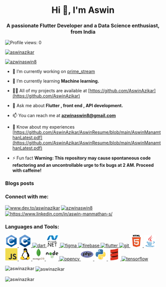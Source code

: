 <h1 align="center">Hi 👋, I'm Aswin</h1>
<h3 align="center">A passionate Flutter Developer and a Data Science enthusiast, from India</h3>

<p align="left"> 
  <img id="profile-counter" src="https://komarev.com/ghpvc/?username=aswinazikar&label=Profile%20views&color=0e75b6&style=flat" alt="Profile views: 0" />
</p>

<script>
  // Adjust the displayed profile view count by multiplying by 5
  const img = document.getElementById("profile-counter");

  window.onload = () => {
    const altText = img.alt;
    const match = altText.match(/(\d+)/); // Extract number from the alt text

    if (match) {
      const originalCount = parseInt(match[0], 10); // Original count
      const multipliedCount = originalCount * 5; // Multiply by 5
      img.alt = `Profile views: ${multipliedCount}`; // Update alt text
    }
  };
</script>

<p align="left"> <a href="https://github.com/ryo-ma/github-profile-trophy"><img src="https://github-profile-trophy.vercel.app/?username=aswinazikar" alt="aswinazikar" /></a> </p>

<p align="left"> <a href="https://twitter.com/azwinaswin8" target="blank"><img src="https://img.shields.io/twitter/follow/azwinaswin8?logo=twitter&style=for-the-badge" alt="azwinaswin8" /></a> </p>

- 🔭 I’m currently working on [prime_stream](https://github.com/AswinAzikar/prime_stream)

- 🌱 I’m currently learning **Machine learning.**

- 👨‍💻 All of my projects are available at [https://github.com/AswinAzikar](https://github.com/AswinAzikar)

- 💬 Ask me about **Flutter , front end , API development.**

- 📫 You can reach me at **azwinaswin8@gmail.com**

- 📄 Know about my experiences [https://github.com/AswinAzikar/AswinResume/blob/main/AswinManamthanLatest.pdf](https://github.com/AswinAzikar/AswinResume/blob/main/AswinManamthanLatest.pdf)

- ⚡ Fun fact **Warning: This repository may cause spontaneous code refactoring and an uncontrollable urge to fix bugs at 2 AM. Proceed with caffeine!**

### Blogs posts
<!-- BLOG-POST-LIST:START -->
<!-- BLOG-POST-LIST:END -->

<h3 align="left">Connect with me:</h3>
<p align="left">
<a href="https://dev.to/www.dev.to/aswinazikar" target="blank"><img align="center" src="https://raw.githubusercontent.com/rahuldkjain/github-profile-readme-generator/master/src/images/icons/Social/devto.svg" alt="www.dev.to/aswinazikar" height="30" width="40" /></a>
<a href="https://twitter.com/azwinaswin8" target="blank"><img align="center" src="https://raw.githubusercontent.com/rahuldkjain/github-profile-readme-generator/master/src/images/icons/Social/twitter.svg" alt="azwinaswin8" height="30" width="40" /></a>
<a href="https://www.linkedin.com/in/aswin-manmathan-s/" target="blank"><img align="center" src="https://raw.githubusercontent.com/rahuldkjain/github-profile-readme-generator/master/src/images/icons/Social/linked-in-alt.svg" alt="https://www.linkedin.com/in/aswin-manmathan-s/" height="30" width="40" /></a>
</p>

<h3 align="left">Languages and Tools:</h3>
<p align="left"> <a href="https://www.cprogramming.com/" target="_blank" rel="noreferrer"> <img src="https://raw.githubusercontent.com/devicons/devicon/master/icons/c/c-original.svg" alt="c" width="40" height="40"/> </a> <a href="https://www.w3schools.com/cpp/" target="_blank" rel="noreferrer"> <img src="https://raw.githubusercontent.com/devicons/devicon/master/icons/cplusplus/cplusplus-original.svg" alt="cplusplus" width="40" height="40"/> </a> <a href="https://dart.dev" target="_blank" rel="noreferrer"> <img src="https://www.vectorlogo.zone/logos/dartlang/dartlang-icon.svg" alt="dart" width="40" height="40"/> </a> <a href="https://dotnet.microsoft.com/" target="_blank" rel="noreferrer"> <img src="https://raw.githubusercontent.com/devicons/devicon/master/icons/dot-net/dot-net-original-wordmark.svg" alt="dotnet" width="40" height="40"/> </a> <a href="https://www.figma.com/" target="_blank" rel="noreferrer"> <img src="https://www.vectorlogo.zone/logos/figma/figma-icon.svg" alt="figma" width="40" height="40"/> </a> <a href="https://firebase.google.com/" target="_blank" rel="noreferrer"> <img src="https://www.vectorlogo.zone/logos/firebase/firebase-icon.svg" alt="firebase" width="40" height="40"/> </a> <a href="https://flutter.dev" target="_blank" rel="noreferrer"> <img src="https://www.vectorlogo.zone/logos/flutterio/flutterio-icon.svg" alt="flutter" width="40" height="40"/> </a> <a href="https://git-scm.com/" target="_blank" rel="noreferrer"> <img src="https://www.vectorlogo.zone/logos/git-scm/git-scm-icon.svg" alt="git" width="40" height="40"/> </a> <a href="https://www.w3.org/html/" target="_blank" rel="noreferrer"> <img src="https://raw.githubusercontent.com/devicons/devicon/master/icons/html5/html5-original-wordmark.svg" alt="html5" width="40" height="40"/> </a> <a href="https://www.java.com" target="_blank" rel="noreferrer"> <img src="https://raw.githubusercontent.com/devicons/devicon/master/icons/java/java-original.svg" alt="java" width="40" height="40"/> </a> <a href="https://developer.mozilla.org/en-US/docs/Web/JavaScript" target="_blank" rel="noreferrer"> <img src="https://raw.githubusercontent.com/devicons/devicon/master/icons/javascript/javascript-original.svg" alt="javascript" width="40" height="40"/> </a> <a href="https://www.linux.org/" target="_blank" rel="noreferrer"> <img src="https://raw.githubusercontent.com/devicons/devicon/master/icons/linux/linux-original.svg" alt="linux" width="40" height="40"/> </a> <a href="https://www.mongodb.com/" target="_blank" rel="noreferrer"> <img src="https://raw.githubusercontent.com/devicons/devicon/master/icons/mongodb/mongodb-original-wordmark.svg" alt="mongodb" width="40" height="40"/> </a> <a href="https://nodejs.org" target="_blank" rel="noreferrer"> <img src="https://raw.githubusercontent.com/devicons/devicon/master/icons/nodejs/nodejs-original-wordmark.svg" alt="nodejs" width="40" height="40"/> </a> <a href="https://opencv.org/" target="_blank" rel="noreferrer"> <img src="https://www.vectorlogo.zone/logos/opencv/opencv-icon.svg" alt="opencv" width="40" height="40"/> </a> <a href="https://www.php.net" target="_blank" rel="noreferrer"> <img src="https://raw.githubusercontent.com/devicons/devicon/master/icons/php/php-original.svg" alt="php" width="40" height="40"/> </a> <a href="https://www.python.org" target="_blank" rel="noreferrer"> <img src="https://raw.githubusercontent.com/devicons/devicon/master/icons/python/python-original.svg" alt="python" width="40" height="40"/> </a> <a href="https://www.scala-lang.org" target="_blank" rel="noreferrer"> <img src="https://raw.githubusercontent.com/devicons/devicon/master/icons/scala/scala-original.svg" alt="scala" width="40" height="40"/> </a> <a href="https://www.tensorflow.org" target="_blank" rel="noreferrer"> <img src="https://www.vectorlogo.zone/logos/tensorflow/tensorflow-icon.svg" alt="tensorflow" width="40" height="40"/> </a> </p>

<p><img align="left" src="https://github-readme-stats.vercel.app/api/top-langs?username=aswinazikar&show_icons=true&locale=en&layout=compact" alt="aswinazikar" /></p>

<p>&nbsp;<img align="center" src="https://github-readme-stats.vercel.app/api?username=aswinazikar&show_icons=true&locale=en" alt="aswinazikar" /></p>

<p><img align="center" src="https://github-readme-streak-stats.herokuapp.com/?user=aswinazikar&" alt="aswinazikar" /></p>

